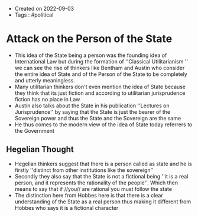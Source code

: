- Created on 2022-09-03
- Tags : #political 

# Attack on the Person of the State

* This idea of the State being a person was the founding idea of International Law but during the formation of ''Classical Utilitarianism '' we can see the rise of thinkers like Bentham and Austin who consider the entire idea of State and of the Person of the State to be completely and utterly meaningless.
* Many utilitarian thinkers don't even mention the idea of State because they think that its just fiction and according to utilitarian jurisprudence fiction has no place in Law
* Austin also talks about the State in his publication ''Lectures on Jurisprudence'' by saying that the State is just the bearer of the Sovereign power and thus the State and the Sovereign are the same
* He thus comes to the modern view of the idea of State today referrers to the Government 

## Hegelian Thought

* Hegelian thinkers suggest that there is a person called as state and he is firstly ''distinct from other institutions like the sovereign''
* Secondly they also say that the State is not a fictional being ''it is a real person, and it represents the rationality of the people''. Which then means to say that if //you// are rational you must follow the state
* The distinction here from Hobbes here is that there is a clear understanding of the State as a real person thus making it different from Hobbes who says it is a fictional character
